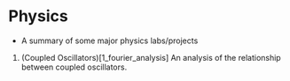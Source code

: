# Physics
- A summary of some major physics labs/projects
1. (Coupled Oscillators)[1_fourier_analysis]
    An analysis of the relationship between coupled oscillators.

